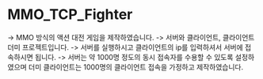 # MMO_TCP_Fighter
-> MMO 방식의 액션 대전 게임을 제작하였습니다.
-> 서버와 클라이언트, 클라이언트 더미 프로젝트입니다.
-> 서버를 실행하시고 클라이언트의 ip를 입력하셔서 서버에 접속하시면 됩니다.
-> 서버는 약 1000명 정도의 동시 접속자를 수용할 수 있도록 설정하였으며 더미 클라이언트는 1000명의 클라이언트 접속을 가정하고 제작하였습니다.
